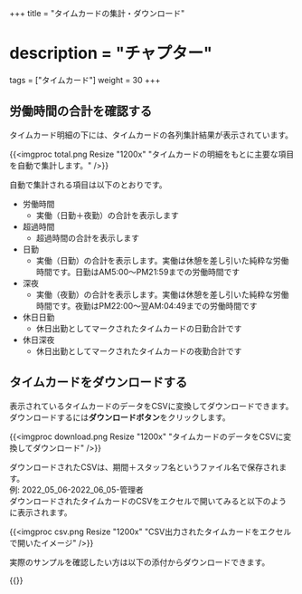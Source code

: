 +++
title = "タイムカードの集計・ダウンロード"
# description = "チャプター"
tags = ["タイムカード"]
weight = 30
+++


## 労働時間の合計を確認する

タイムカード明細の下には、タイムカードの各列集計結果が表示されています。

{{<imgproc total.png Resize "1200x" "タイムカードの明細をもとに主要な項目を自動で集計します。" />}}

自動で集計される項目は以下のとおりです。

- 労働時間
  - 実働（日勤＋夜勤）の合計を表示します
- 超過時間
  - 超過時間の合計を表示します
- 日勤
  - 実働（日勤）の合計を表示します。実働は休憩を差し引いた純粋な労働時間です。日勤はAM5:00〜PM21:59までの労働時間です
- 深夜
  - 実働（夜勤）の合計を表示します。実働は休憩を差し引いた純粋な労働時間です。夜勤はPM22:00〜翌AM:04:49までの労働時間です
- 休日日勤
  - 休日出勤としてマークされたタイムカードの日勤合計です
- 休日深夜
  - 休日出勤としてマークされたタイムカードの夜勤合計です

## タイムカードをダウンロードする

表示されているタイムカードのデータをCSVに変換してダウンロードできます。
ダウンロードするには**ダウンロードボタン**をクリックします。

{{<imgproc download.png Resize "1200x" "タイムカードのデータをCSVに変換してダウンロード" />}}

ダウンロードされたCSVは、期間＋スタッフ名というファイル名で保存されます。  
例: 2022_05_06-2022_06_05-管理者  
ダウンロードされたタイムカードのCSVをエクセルで開いてみると以下のように表示されます。

{{<imgproc csv.png Resize "1200x" "CSV出力されたタイムカードをエクセルで開いたイメージ" />}}

実際のサンプルを確認したい方は以下の添付からダウンロードできます。

{{<attachments style="orange" />}}
